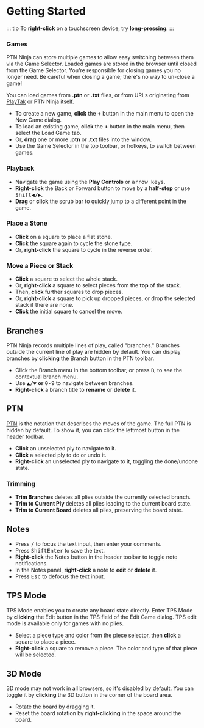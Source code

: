 Getting Started
===

::: tip
To **right-click** on a touchscreen device, try **long-pressing**.
:::

### Games

PTN Ninja can store multiple games to allow easy switching between them via the Game Selector. Loaded games are stored in the browser until closed from the Game Selector. You're responsible for closing games you no longer need. Be careful when closing a game; there's no way to un-close a game!

You can load games from **.ptn** or **.txt** files, or from URLs originating from [PlayTak](https://www.playtak.com/games) or PTN Ninja itself.

- To create a new game, **click** the **+** button in the main menu to open the New Game dialog.
- To load an existing game, **click** the **+** button in the main menu, then select the Load Game tab.
- Or, **drag** one or more **.ptn** or **.txt** files into the window.
- Use the Game Selector in the top toolbar, or hotkeys, to switch between games.

### Playback

- Navigate the game using the **Play Controls** or <kbd>arrow keys</kbd>.
- **Right-click** the Back or Forward button to move by a **half-step** or use <kbd>Shift</kbd><kbd>◀/▶</kbd>.
- **Drag** or **click** the scrub bar to quickly jump to a different point in the game.

### Place a Stone

- **Click** on a square to place a flat stone.
- **Click** the square again to cycle the stone type.
- Or, **right-click** the square to cycle in the reverse order.

### Move a Piece or Stack

- **Click** a square to select the whole stack.
- Or, **right-click** a square to select pieces from the **top** of the stack.
- Then, **click** further squares to drop pieces.
- Or, **right-click** a square to pick up dropped pieces, or drop the selected stack if there are none.
- **Click** the initial square to cancel the move.

Branches
---

PTN Ninja records multiple lines of play, called "branches." Branches outside the current line of play are hidden by default. You can display branches by **clicking** the Branch button in the PTN toolbar.

- Click the Branch menu in the bottom toolbar, or press <kbd>B</kbd>, to see the contextual branch menu.
- Use <kbd>▲/▼</kbd> **or** <kbd>0-9</kbd> to navigate between branches.
- **Right-click** a branch title to **rename** or **delete** it.

PTN
---

[PTN](https://www.reddit.com/r/Tak/wiki/portable_tak_notation) is the notation that describes the moves of the game. The full PTN is hidden by default. To show it, you can click the leftmost button in the header toolbar.

- **Click** an unselected ply to navigate to it.
- **Click** a selected ply to do or undo it.
- **Right-click** an unselected ply to navigate to it, toggling the done/undone state.

### Trimming

- **Trim Branches** deletes all plies outside the currently selected branch.
- **Trim to Current Ply** deletes all plies leading to the current board state.
- **Trim to Current Board** deletes all plies, preserving the board state.

Notes
---

- Press <kbd>/</kbd> to focus the text input, then enter your comments.
- Press <kbd>Shift</kbd><kbd>Enter</kbd> to save the text.
- **Right-click** the Notes button in the header toolbar to toggle note notifications.
- In the Notes panel, **right-click** a note to **edit** or **delete** it.
- Press <kbd>Esc</kbd> to defocus the text input.

TPS Mode
---

TPS Mode enables you to create any board state directly. Enter TPS Mode by **clicking** the Edit button in the TPS field of the Edit Game dialog. TPS edit mode is available only for games with no plies.

- Select a piece type and color from the piece selector, then **click** a square to place a piece.
- **Right-click** a square to remove a piece. The color and type of that piece will be selected.

3D Mode
---

3D mode may not work in all browsers, so it's disabled by default. You can toggle it by **clicking** the 3D button in the corner of the board area.

- Rotate the board by dragging it.
- Reset the board rotation by **right-clicking** in the space around the board.
